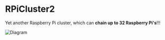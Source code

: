 # RPiCluster2

Yet another Raspberry Pi cluster, which can **chain up to 32 Raspberry Pi's**!!!

![Diagram](https://github.com/Terminus-IMRC/RPiCluster2/raw/master/img/diagram.png)
